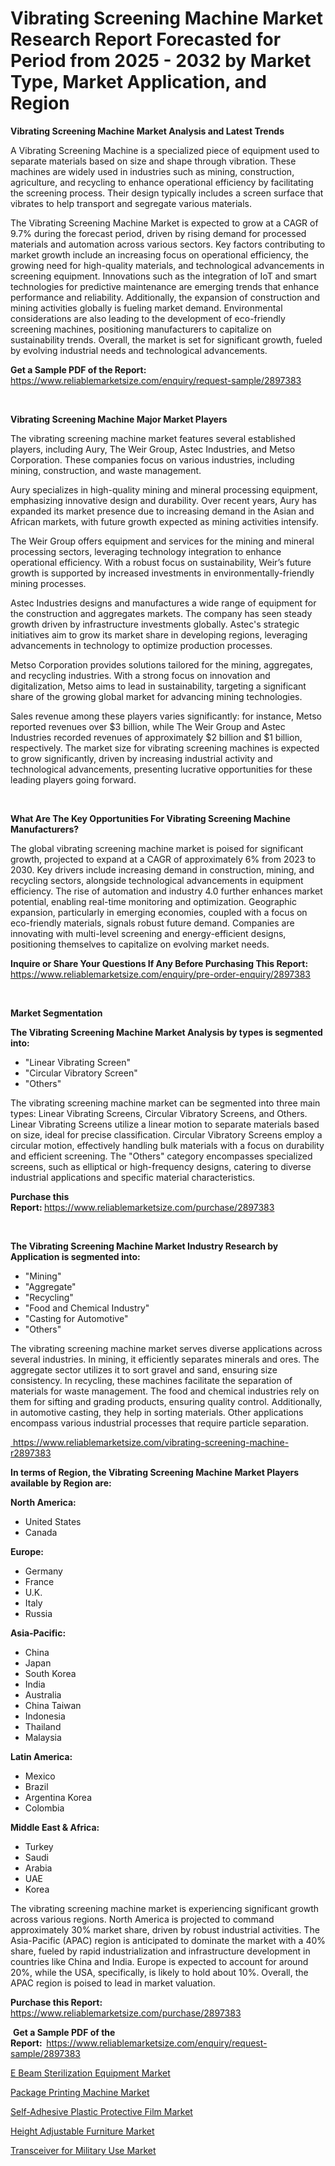 <p><h1>Vibrating Screening Machine Market Research Report Forecasted for Period from 2025 -  2032 by Market Type, Market Application, and Region</h1></p><p><strong>Vibrating Screening Machine Market Analysis and Latest Trends</strong></p>
<p><p>A Vibrating Screening Machine is a specialized piece of equipment used to separate materials based on size and shape through vibration. These machines are widely used in industries such as mining, construction, agriculture, and recycling to enhance operational efficiency by facilitating the screening process. Their design typically includes a screen surface that vibrates to help transport and segregate various materials.</p><p>The Vibrating Screening Machine Market is expected to grow at a CAGR of 9.7% during the forecast period, driven by rising demand for processed materials and automation across various sectors. Key factors contributing to market growth include an increasing focus on operational efficiency, the growing need for high-quality materials, and technological advancements in screening equipment. Innovations such as the integration of IoT and smart technologies for predictive maintenance are emerging trends that enhance performance and reliability. Additionally, the expansion of construction and mining activities globally is fueling market demand. Environmental considerations are also leading to the development of eco-friendly screening machines, positioning manufacturers to capitalize on sustainability trends. Overall, the market is set for significant growth, fueled by evolving industrial needs and technological advancements.</p></p>
<p><strong>Get a Sample PDF of the Report:&nbsp;</strong> <a href="https://www.reliablemarketsize.com/enquiry/request-sample/2897383?utm_campaign=1903&utm_medium=2&utm_source=Github&utm_content=ia&utm_term=15032025&utm_id=vibrating-screening-machine">https://www.reliablemarketsize.com/enquiry/request-sample/2897383</a></p>
<p>&nbsp;</p>
<p><strong>Vibrating Screening Machine Major Market Players</strong></p>
<p><p>The vibrating screening machine market features several established players, including Aury, The Weir Group, Astec Industries, and Metso Corporation. These companies focus on various industries, including mining, construction, and waste management.</p><p>Aury specializes in high-quality mining and mineral processing equipment, emphasizing innovative design and durability. Over recent years, Aury has expanded its market presence due to increasing demand in the Asian and African markets, with future growth expected as mining activities intensify.</p><p>The Weir Group offers equipment and services for the mining and mineral processing sectors, leveraging technology integration to enhance operational efficiency. With a robust focus on sustainability, Weir’s future growth is supported by increased investments in environmentally-friendly mining processes.</p><p>Astec Industries designs and manufactures a wide range of equipment for the construction and aggregates markets. The company has seen steady growth driven by infrastructure investments globally. Astec's strategic initiatives aim to grow its market share in developing regions, leveraging advancements in technology to optimize production processes.</p><p>Metso Corporation provides solutions tailored for the mining, aggregates, and recycling industries. With a strong focus on innovation and digitalization, Metso aims to lead in sustainability, targeting a significant share of the growing global market for advancing mining technologies.</p><p>Sales revenue among these players varies significantly: for instance, Metso reported revenues over $3 billion, while The Weir Group and Astec Industries recorded revenues of approximately $2 billion and $1 billion, respectively. The market size for vibrating screening machines is expected to grow significantly, driven by increasing industrial activity and technological advancements, presenting lucrative opportunities for these leading players going forward.</p></p>
<p>&nbsp;</p>
<p><strong>What Are The Key Opportunities For Vibrating Screening Machine Manufacturers?</strong></p>
<p><p>The global vibrating screening machine market is poised for significant growth, projected to expand at a CAGR of approximately 6% from 2023 to 2030. Key drivers include increasing demand in construction, mining, and recycling sectors, alongside technological advancements in equipment efficiency. The rise of automation and industry 4.0 further enhances market potential, enabling real-time monitoring and optimization. Geographic expansion, particularly in emerging economies, coupled with a focus on eco-friendly materials, signals robust future demand. Companies are innovating with multi-level screening and energy-efficient designs, positioning themselves to capitalize on evolving market needs.</p></p>
<p><strong>Inquire or Share Your Questions If Any Before Purchasing This Report:</strong> <a href="https://www.reliablemarketsize.com/enquiry/pre-order-enquiry/2897383?utm_campaign=1903&utm_medium=2&utm_source=Github&utm_content=ia&utm_term=15032025&utm_id=vibrating-screening-machine">https://www.reliablemarketsize.com/enquiry/pre-order-enquiry/2897383</a></p>
<p>&nbsp;</p>
<p><strong>Market Segmentation</strong></p>
<p><strong>The Vibrating Screening Machine Market Analysis by types is segmented into:</strong></p>
<p><ul><li>"Linear Vibrating Screen"</li><li>"Circular Vibratory Screen"</li><li>"Others"</li></ul></p>
<p><p>The vibrating screening machine market can be segmented into three main types: Linear Vibrating Screens, Circular Vibratory Screens, and Others. Linear Vibrating Screens utilize a linear motion to separate materials based on size, ideal for precise classification. Circular Vibratory Screens employ a circular motion, effectively handling bulk materials with a focus on durability and efficient screening. The "Others" category encompasses specialized screens, such as elliptical or high-frequency designs, catering to diverse industrial applications and specific material characteristics.</p></p>
<p><strong>Purchase this Report:&nbsp;</strong><a href="https://www.reliablemarketsize.com/purchase/2897383?utm_campaign=1903&utm_medium=2&utm_source=Github&utm_content=ia&utm_term=15032025&utm_id=vibrating-screening-machine">https://www.reliablemarketsize.com/purchase/2897383</a></p>
<p>&nbsp;</p>
<p><strong>The Vibrating Screening Machine Market Industry Research by Application is segmented into:</strong></p>
<p><ul><li>"Mining"</li><li>"Aggregate"</li><li>"Recycling"</li><li>"Food and Chemical Industry"</li><li>"Casting for Automotive"</li><li>"Others"</li></ul></p>
<p><p>The vibrating screening machine market serves diverse applications across several industries. In mining, it efficiently separates minerals and ores. The aggregate sector utilizes it to sort gravel and sand, ensuring size consistency. In recycling, these machines facilitate the separation of materials for waste management. The food and chemical industries rely on them for sifting and grading products, ensuring quality control. Additionally, in automotive casting, they help in sorting materials. Other applications encompass various industrial processes that require particle separation.</p></p>
<p><a href="https://www.reliablemarketsize.com/vibrating-screening-machine-r2897383?utm_campaign=1903&utm_medium=2&utm_source=Github&utm_content=ia&utm_term=15032025&utm_id=vibrating-screening-machine">&nbsp;https://www.reliablemarketsize.com/vibrating-screening-machine-r2897383</a></p>
<p><strong>In terms of Region, the Vibrating Screening Machine Market Players available by Region are:</strong></p>
<p>
    <p> <strong> North America: </strong>
        <ul>
            <li>United States</li>
            <li>Canada</li>
        </ul>
        </p> 
    <p> <strong> Europe: </strong>
        <ul>
            <li>Germany</li>
            <li>France</li>
            <li>U.K.</li>
            <li>Italy</li>
            <li>Russia</li>
        </ul>
        </p> 
    <p> <strong> Asia-Pacific: </strong>
        <ul>
            <li>China</li>
            <li>Japan</li>
            <li>South Korea</li>
            <li>India</li>
            <li>Australia</li>
            <li>China Taiwan</li>
            <li>Indonesia</li>
            <li>Thailand</li>
            <li>Malaysia</li>
        </ul>
        </p> 
    <p> <strong> Latin America: </strong>
        <ul>
            <li>Mexico</li>
            <li>Brazil</li>
            <li>Argentina Korea</li>
            <li>Colombia</li>
        </ul>
        </p> 
    <p> <strong> Middle East & Africa: </strong>
        <ul>
            <li>Turkey</li>
            <li>Saudi</li>
            <li>Arabia</li>
            <li>UAE</li>
            <li>Korea</li>
        </ul>
    </p>
    </p>
<p><p>The vibrating screening machine market is experiencing significant growth across various regions. North America is projected to command approximately 30% market share, driven by robust industrial activities. The Asia-Pacific (APAC) region is anticipated to dominate the market with a 40% share, fueled by rapid industrialization and infrastructure development in countries like China and India. Europe is expected to account for around 20%, while the USA, specifically, is likely to hold about 10%. Overall, the APAC region is poised to lead in market valuation.</p></p>
<p><strong>Purchase this Report: </strong><a href="https://www.reliablemarketsize.com/purchase/2897383?utm_campaign=1903&utm_medium=2&utm_source=Github&utm_content=ia&utm_term=15032025&utm_id=vibrating-screening-machine">https://www.reliablemarketsize.com/purchase/2897383</a></p>
<p>&nbsp;<strong>Get a Sample PDF of the Report:&nbsp;&nbsp;</strong><a href="https://www.reliablemarketsize.com/enquiry/request-sample/2897383?utm_campaign=1903&utm_medium=2&utm_source=Github&utm_content=ia&utm_term=15032025&utm_id=vibrating-screening-machine">https://www.reliablemarketsize.com/enquiry/request-sample/2897383</a></p>
<p><strong></strong></p>
<p><p><a href="https://github.com/viohlbrenksf/Market-Research-Report-List-1/blob/main/e-beam-sterilization-equipment-market.md?utm_campaign=1903&utm_medium=2&utm_source=Github&utm_content=ia&utm_term=15032025&utm_id=vibrating-screening-machine">E Beam Sterilization Equipment Market</a></p><p><a href="https://github.com/keehnkaesssi/Market-Research-Report-List-1/blob/main/package-printing-machine-market.md?utm_campaign=1903&utm_medium=2&utm_source=Github&utm_content=ia&utm_term=15032025&utm_id=vibrating-screening-machine">Package Printing Machine Market</a></p><p><a href="https://github.com/merzafairy04/Market-Research-Report-List-1/blob/main/self-adhesive-plastic-protective-film-market.md?utm_campaign=1903&utm_medium=2&utm_source=Github&utm_content=ia&utm_term=15032025&utm_id=vibrating-screening-machine">Self-Adhesive Plastic Protective Film Market</a></p><p><a href="https://github.com/ifsahvadenah/Market-Research-Report-List-1/blob/main/height-adjustable-furniture-market.md?utm_campaign=1903&utm_medium=2&utm_source=Github&utm_content=ia&utm_term=15032025&utm_id=vibrating-screening-machine">Height Adjustable Furniture Market</a></p><p><a href="https://github.com/vasosblenksk/Market-Research-Report-List-1/blob/main/transceiver-for-military-use-market.md?utm_campaign=1903&utm_medium=2&utm_source=Github&utm_content=ia&utm_term=15032025&utm_id=vibrating-screening-machine">Transceiver for Military Use Market</a></p></p>